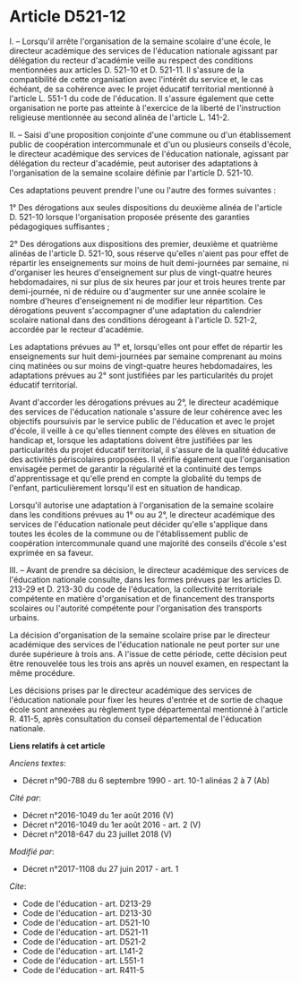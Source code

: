 # Article D521-12

I. – Lorsqu'il arrête l'organisation de la semaine scolaire d'une école, le directeur académique des services de l'éducation
nationale agissant par délégation du recteur d'académie veille au respect des conditions mentionnées aux articles D. 521-10
et D. 521-11. Il s'assure de la compatibilité de cette organisation avec l'intérêt du service et, le cas échéant, de sa
cohérence avec le projet éducatif territorial mentionné à l'article L. 551-1 du code de l'éducation. Il s'assure également
que cette organisation ne porte pas atteinte à l'exercice de la liberté de l'instruction religieuse mentionnée au second
alinéa de l'article L. 141-2.

II. – Saisi d'une proposition conjointe d'une commune ou d'un établissement public de coopération intercommunale et d'un ou
plusieurs conseils d'école, le directeur académique des services de l'éducation nationale, agissant par délégation du recteur
d'académie, peut autoriser des adaptations à l'organisation de la semaine scolaire définie par l'article D. 521-10.

Ces adaptations peuvent prendre l'une ou l'autre des formes suivantes :

1° Des dérogations aux seules dispositions du deuxième alinéa de l'article D. 521-10 lorsque l'organisation proposée présente
des garanties pédagogiques suffisantes ;

2° Des dérogations aux dispositions des premier, deuxième et quatrième alinéas de l'article D. 521-10, sous réserve qu'elles
n'aient pas pour effet de répartir les enseignements sur moins de huit demi-journées par semaine, ni d'organiser les heures
d'enseignement sur plus de vingt-quatre heures hebdomadaires, ni sur plus de six heures par jour et trois heures trente par
demi-journée, ni de réduire ou d'augmenter sur une année scolaire le nombre d'heures d'enseignement ni de modifier leur
répartition. Ces dérogations peuvent s'accompagner d'une adaptation du calendrier scolaire national dans des conditions
dérogeant à l'article D. 521-2, accordée par le recteur d'académie.

Les adaptations prévues au 1° et, lorsqu'elles ont pour effet de répartir les enseignements sur huit demi-journées par
semaine comprenant au moins cinq matinées ou sur moins de vingt-quatre heures hebdomadaires, les adaptations prévues au 2°
sont justifiées par les particularités du projet éducatif territorial.

Avant d'accorder les dérogations prévues au 2°, le directeur académique des services de l'éducation nationale s'assure de
leur cohérence avec les objectifs poursuivis par le service public de l'éducation et avec le projet d'école, il veille à ce
qu'elles tiennent compte des élèves en situation de handicap et, lorsque les adaptations doivent être justifiées par les
particularités du projet éducatif territorial, il s'assure de la qualité éducative des activités périscolaires proposées. Il
vérifie également que l'organisation envisagée permet de garantir la régularité et la continuité des temps d'apprentissage et
qu'elle prend en compte la globalité du temps de l'enfant, particulièrement lorsqu'il est en situation de handicap.

Lorsqu'il autorise une adaptation à l'organisation de la semaine scolaire dans les conditions prévues au 1° ou au 2°, le
directeur académique des services de l'éducation nationale peut décider qu'elle s'applique dans toutes les écoles de la
commune ou de l'établissement public de coopération intercommunale quand une majorité des conseils d'école s'est exprimée en
sa faveur.

III. – Avant de prendre sa décision, le directeur académique des services de l'éducation nationale consulte, dans les formes
prévues par les articles D. 213-29 et D. 213-30 du code de l'éducation, la collectivité territoriale compétente en matière
d'organisation et de financement des transports scolaires ou l'autorité compétente pour l'organisation des transports
urbains.

La décision d'organisation de la semaine scolaire prise par le directeur académique des services de l'éducation nationale ne
peut porter sur une durée supérieure à trois ans. A l'issue de cette période, cette décision peut être renouvelée tous les
trois ans après un nouvel examen, en respectant la même procédure.

Les décisions prises par le directeur académique des services de l'éducation nationale pour fixer les heures d'entrée et de
sortie de chaque école sont annexées au règlement type départemental mentionné à l'article R. 411-5, après consultation du
conseil départemental de l'éducation nationale.

**Liens relatifs à cet article**

_Anciens textes_:

  - Décret n°90-788 du 6 septembre 1990 - art. 10-1 alinéas 2 à 7 (Ab)

_Cité par_:

  - Décret n°2016-1049 du 1er août 2016 (V)
  - Décret n°2016-1049 du 1er août 2016 - art. 2 (V)
  - Décret n°2018-647 du 23 juillet 2018 (V)

_Modifié par_:

  - Décret n°2017-1108 du 27 juin 2017 - art. 1

_Cite_:

  - Code de l'éducation - art. D213-29
  - Code de l'éducation - art. D213-30
  - Code de l'éducation - art. D521-10
  - Code de l'éducation - art. D521-11
  - Code de l'éducation - art. D521-2
  - Code de l'éducation - art. L141-2
  - Code de l'éducation - art. L551-1
  - Code de l'éducation - art. R411-5
